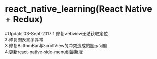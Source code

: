 # react_native_learning(React Native + Redux)

#Update 03-Sept-2017
1.修复webview无法获取定位<br/>
2.修复图表显示异常<br/>
3.修复BottomBar与ScrollView的冲突造成的显示问题<br/>
4.更新react-native-side-menu到最新版<br/>
